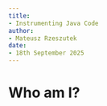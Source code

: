 ```yaml
---
title:
- Instrumenting Java Code
author:
- Mateusz Rzeszutek
date:
- 18th September 2025
---
```


# Who am I?
